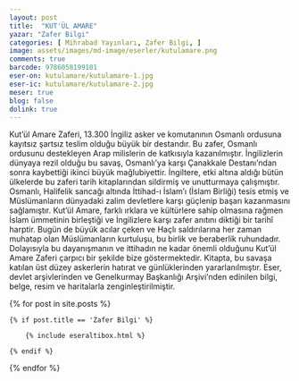 ```yaml
---
layout: post
title:  "KUT'ÜL AMARE"
yazar: "Zafer Bilgi"
categories: [ Mihrabad Yayınları, Zafer Bilgi, ]
image: assets/images/md-image/eserler/kutulamare.png
comments: true
barcode: 9786058199101
eser-on: kutulamare/kutulamare-1.jpg
eser-ic: kutulamare/kutulamare-2.jpg
meser: true
blog: false
dolink: true
---
```


Kut’ül Amare Zaferi, 13.300 İngiliz asker ve komutanının Osmanlı ordusuna kayıtsız şartsız teslim olduğu büyük bir destandır.
Bu zafer, Osmanlı ordusunu destekleyen Arap milislerin de katkısıyla kazanılmıştır. İngilizlerin dünyaya rezil olduğu bu savaş, Osmanlı’ya
karşı Çanakkale Destanı’ndan sonra kaybettiği ikinci büyük mağlubiyettir. İngiltere, etki altına aldığı bütün ülkelerde bu zaferi
tarih kitaplarından sildirmiş ve unutturmaya çalışmıştır. Osmanlı, Halifelik sancağı altında İttihad-ı İslam’ı (İslam Birliği)
tesis etmiş ve Müslümanların dünyadaki zalim devletlere karşı güçlenip başarı kazanmasını sağlamıştır.
Kut’ül Amare, farklı ırklara ve kültürlere sahip olmasına rağmen İslam ümmetinin birleştiği ve İngilizlere karşı zafer anıtını diktiği
bir tarihî harptir. Bugün de büyük acılar çeken ve Haçlı saldırılarına her zaman muhatap olan Müslümanların kurtuluşu, bu birlik ve
beraberlik ruhundadır. Dolayısıyla bu dayanışmanın ve ittihadın ne kadar önemli olduğunu Kut’ül Amare Zaferi çarpıcı bir şekilde
bize göstermektedir.
Kitapta, bu savaşa katılan üst düzey askerlerin hatırat ve günlüklerinden yararlanılmıştır. Eser, devlet arşivlerinden ve
Genelkurmay Başkanlığı Arşivi’nden edinilen bilgi, belge, resim ve haritalarla zenginleştirilmiştir.


{% for post in site.posts %}

    {% if post.title == 'Zafer Bilgi' %}

        {% include eseraltibox.html %}

    {% endif %}

{% endfor %}
